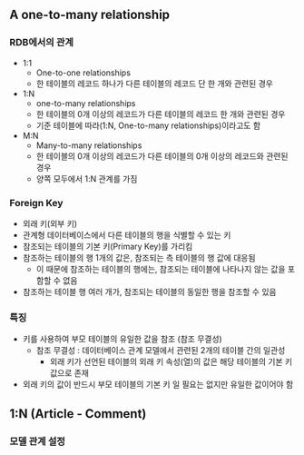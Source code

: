 ## A one-to-many relationship

### RDB에서의 관계

* 1:1 
  * One-to-one relationships 
  * 한 테이블의 레코드 하나가 다른 테이블의 레코드 단 한 개와 관련된 경우 
* 1:N 
  * one-to-many relationships 
  * 한 테이블의 0개 이상의 레코드가 다른 테이블의 레코드 한 개와 관련된 경우 
  * 기준 테이블에 따라(1:N, One-to-many relationships)이라고도 함 
* M:N 
  * Many-to-many relationships 
  * 한 테이블의 0개 이상의 레코드가 다른 테이블의 0개 이상의 레코드와 관련된 경우 
  * 양쪽 모두에서 1:N 관계를 가짐

### Foreign Key

* 외래 키(외부 키) 
* 관계형 데이터베이스에서 다른 테이블의 행을 식별할 수 있는 키
* 참조되는 테이블의 기본 키(Primary Key)를 가리킴
* 참조하는 테이블의 행 1개의 값은, 참조되는 측 테이블의 행 값에 대응됨 
  * 이 때문에 참조하는 테이블의 행에는, 참조되는 테이블에 나타나지 않는 값을 포함할 수 없음 
* 참조하는 테이블 행 여러 개가, 참조되는 테이블의 동일한 행을 참조할 수 있음

### 특징

* 키를 사용하여 부모 테이블의 유일한 값을 참조 (참조 무결성) 
  * 참조 무결성 : 데이터베이스 관계 모델에서 관련된 2개의 테이블 간의 일관성 
    * 외래 키가 선언된 테이블의 외래 키 속성(열)의 값은 해당 테이블의 기본 키 값으로 존재 
* 외래 키의 값이 반드시 부모 테이블의 기본 키 일 필요는 없지만 유일한 값이어야 함

## 1:N (Article - Comment)

### 모델 관계 설정
